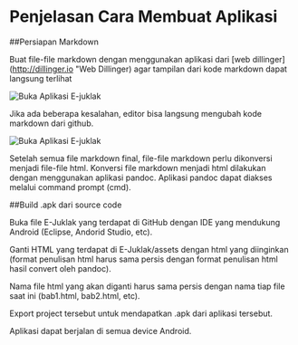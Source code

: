 # Penjelasan Cara Membuat Aplikasi

##Persiapan Markdown

Buat file-file markdown dengan menggunakan aplikasi dari [web dillinger](http://dillinger.io "Web Dillinger) agar tampilan dari kode markdown dapat langsung terlihat

![Buka Aplikasi E-juklak](manuals/dillinger.jpg)

Jika ada beberapa kesalahan, editor bisa langsung mengubah kode markdown dari github.

![Buka Aplikasi E-juklak](manuals/editdarigithub.jpg)

Setelah semua file markdown final, file-file markdown perlu dikonversi menjadi file-file html. Konversi file markdown menjadi html dilakukan dengan menggunakan aplikasi pandoc. Aplikasi pandoc dapat diakses melalui command prompt (cmd).

##Build .apk dari source code

Buka file E-Juklak yang terdapat di GitHub dengan IDE yang mendukung Android (Eclipse, Andorid Studio, etc).

Ganti HTML yang terdapat di E-Juklak/assets dengan html yang diinginkan (format penulisan html harus sama persis dengan format penulisan html hasil convert oleh pandoc).

Nama file html yang akan diganti harus sama persis dengan nama tiap file saat ini (bab1.html, bab2.html, etc).

Export project tersebut untuk mendapatkan .apk dari aplikasi tersebut.

Aplikasi dapat berjalan di semua device Android.
